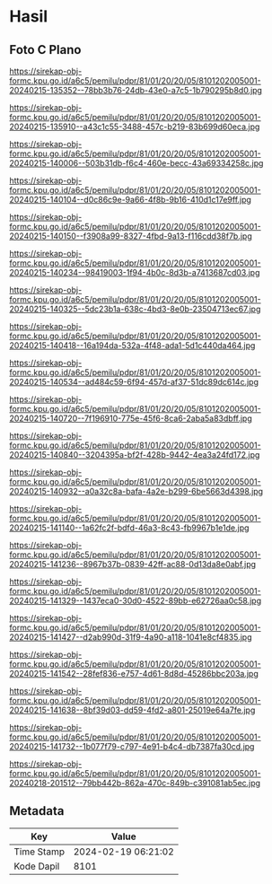 # Hasil

## Foto C Plano

https://sirekap-obj-formc.kpu.go.id/a6c5/pemilu/pdpr/81/01/20/20/05/8101202005001-20240215-135352--78bb3b76-24db-43e0-a7c5-1b790295b8d0.jpg

https://sirekap-obj-formc.kpu.go.id/a6c5/pemilu/pdpr/81/01/20/20/05/8101202005001-20240215-135910--a43c1c55-3488-457c-b219-83b699d60eca.jpg

https://sirekap-obj-formc.kpu.go.id/a6c5/pemilu/pdpr/81/01/20/20/05/8101202005001-20240215-140006--503b31db-f6c4-460e-becc-43a69334258c.jpg

https://sirekap-obj-formc.kpu.go.id/a6c5/pemilu/pdpr/81/01/20/20/05/8101202005001-20240215-140104--d0c86c9e-9a66-4f8b-9b16-410d1c17e9ff.jpg

https://sirekap-obj-formc.kpu.go.id/a6c5/pemilu/pdpr/81/01/20/20/05/8101202005001-20240215-140150--f3908a99-8327-4fbd-9a13-f116cdd38f7b.jpg

https://sirekap-obj-formc.kpu.go.id/a6c5/pemilu/pdpr/81/01/20/20/05/8101202005001-20240215-140234--98419003-1f94-4b0c-8d3b-a7413687cd03.jpg

https://sirekap-obj-formc.kpu.go.id/a6c5/pemilu/pdpr/81/01/20/20/05/8101202005001-20240215-140325--5dc23b1a-638c-4bd3-8e0b-23504713ec67.jpg

https://sirekap-obj-formc.kpu.go.id/a6c5/pemilu/pdpr/81/01/20/20/05/8101202005001-20240215-140418--16a194da-532a-4f48-ada1-5d1c440da464.jpg

https://sirekap-obj-formc.kpu.go.id/a6c5/pemilu/pdpr/81/01/20/20/05/8101202005001-20240215-140534--ad484c59-6f94-457d-af37-51dc89dc614c.jpg

https://sirekap-obj-formc.kpu.go.id/a6c5/pemilu/pdpr/81/01/20/20/05/8101202005001-20240215-140720--7f196910-775e-45f6-8ca6-2aba5a83dbff.jpg

https://sirekap-obj-formc.kpu.go.id/a6c5/pemilu/pdpr/81/01/20/20/05/8101202005001-20240215-140840--3204395a-bf2f-428b-9442-4ea3a24fd172.jpg

https://sirekap-obj-formc.kpu.go.id/a6c5/pemilu/pdpr/81/01/20/20/05/8101202005001-20240215-140932--a0a32c8a-bafa-4a2e-b299-6be5663d4398.jpg

https://sirekap-obj-formc.kpu.go.id/a6c5/pemilu/pdpr/81/01/20/20/05/8101202005001-20240215-141140--1a62fc2f-bdfd-46a3-8c43-fb9967b1e1de.jpg

https://sirekap-obj-formc.kpu.go.id/a6c5/pemilu/pdpr/81/01/20/20/05/8101202005001-20240215-141236--8967b37b-0839-42ff-ac88-0d13da8e0abf.jpg

https://sirekap-obj-formc.kpu.go.id/a6c5/pemilu/pdpr/81/01/20/20/05/8101202005001-20240215-141329--1437eca0-30d0-4522-89bb-e62726aa0c58.jpg

https://sirekap-obj-formc.kpu.go.id/a6c5/pemilu/pdpr/81/01/20/20/05/8101202005001-20240215-141427--d2ab990d-31f9-4a90-a118-1041e8cf4835.jpg

https://sirekap-obj-formc.kpu.go.id/a6c5/pemilu/pdpr/81/01/20/20/05/8101202005001-20240215-141542--28fef836-e757-4d61-8d8d-45286bbc203a.jpg

https://sirekap-obj-formc.kpu.go.id/a6c5/pemilu/pdpr/81/01/20/20/05/8101202005001-20240215-141638--8bf39d03-dd59-4fd2-a801-25019e64a7fe.jpg

https://sirekap-obj-formc.kpu.go.id/a6c5/pemilu/pdpr/81/01/20/20/05/8101202005001-20240215-141732--1b077f79-c797-4e91-b4c4-db7387fa30cd.jpg

https://sirekap-obj-formc.kpu.go.id/a6c5/pemilu/pdpr/81/01/20/20/05/8101202005001-20240218-201512--79bb442b-862a-470c-849b-c391081ab5ec.jpg


## Metadata

| Key        | Value               |
| ---------- | ------------------- |
| Time Stamp | 2024-02-19 06:21:02 |
| Kode Dapil | 8101                |



